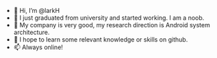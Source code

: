 - 👋 Hi, I’m @larkH
- 👀 I just graduated from university and started working. I am a noob.
- 🌱 My company is very good, my research direction is Android system architecture.
- 💞️ I hope to learn some relevant knowledge or skills on github.
- 📫 Always online!

<!---
larkH/larkH is a ✨ special ✨ repository because its `README.md` (this file) appears on your GitHub profile.
You can click the Preview link to take a look at your changes.
--->
